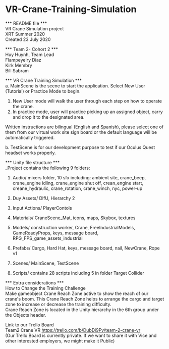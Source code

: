 # VR-Crane-Training-Simulation
*** README file *** <br />
VR Crane Simulation project <br />
XRT Summer 2020 <br />
Created 23 July 2020 <br />


*** Team 2- Cohort 2 *** <br />
Huy Huynh, Team Lead <br />
Flampeyeiry Diaz <br />
Kirk Membry <br />
Bill Sabram <br />


*** VR Crane Training Simulation *** <br />
a. MainScene is the scene to start the application. Select New User (Tutorial) or Practice Mode to begin. <br />
   1. New User mode will walk the user through each step on how to operate the crane. <br />
   2. In practice mode, user will practice picking up an assigned object, carry and drop it to the designated area.<br />

Written instructions are bilingual (English and Spanish), please select one of them from our virtual work site sign board or the default language will be automatically triggered. <br />

b. TestScene is for our development purpose to test if our Oculus Quest headset works properly. <br />


*** Unity file structure *** <br />
_Project contains the following 9 folders:<br />

1. Audio/ mixers folder, 10 sfx including: ambient site, crane_beep, crane_engine idling, crane_engine shut off, crean_engine start, creane_hydraulic, crane_rotation, crane_winch, nyc, power-up <br />

2. Duy Assets/ DlfU, Hierarchy 2 <br />

4. Input Actions/ PlayerContols <br />

5. Materials/ CraneScene_Mat, icons, maps, Skybox, textures <br />

6. Models/ construction worker, Crane, FreeIndustrialModels, GameReadyProps, keys, message board, RPG_FPS_game_assets_industrial <br />

7. Prefabs/ Cargo, Hard Hat, keys, message board, nail, NewCrane, Rope v1 <br />

8. Scenes/ MainScene, TestScene <br />

9. Scripts/ contains 28 scripts including 5 in folder Target Collider <br />


*** Extra considerations *** <br />
How to Change the Training Challenge <br />
Make gameobject Crane Reach Zone active to show the reach of our crane's boom. This Crane Reach Zone helps to arrange the cargo and target zone to increase or decrease the training difficulty. <br />
Crane Reach Zone is located in the Unity hierarchy in the 6th group under the Objects header. <br />

Link to our Trello Board <br />
Team2 Crane VR https://trello.com/b/DubDi9Pv/team-2-crane-vr <br />
(Our Trello Board is currently private. If we want to share it with Vice and other interested employers, we might make it Public)
